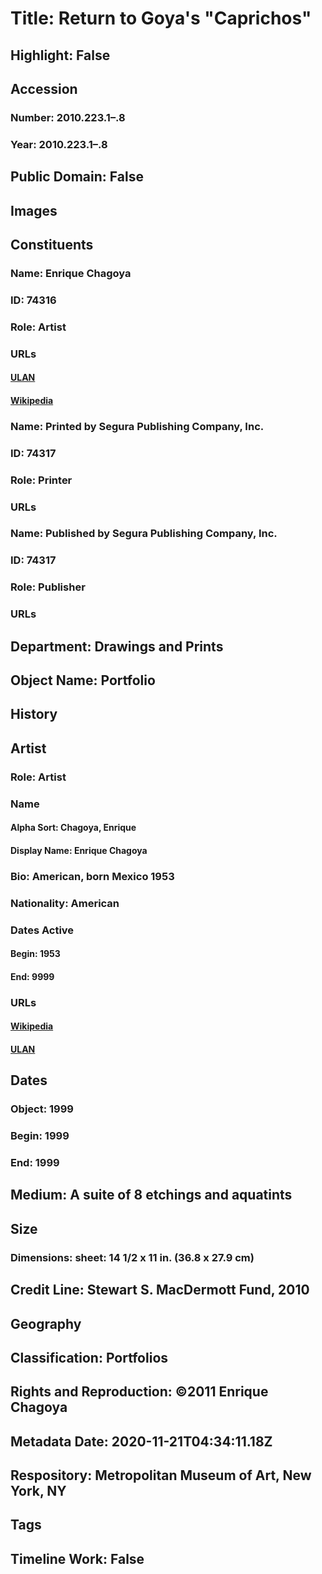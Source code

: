 # Title: Return to Goya's "Caprichos"
## Highlight: False
## Accession
### Number: 2010.223.1–.8
### Year: 2010.223.1–.8
## Public Domain: False
## Images
## Constituents
### Name: Enrique Chagoya
### ID: 74316
### Role: Artist
### URLs
#### [ULAN](http://vocab.getty.edu/page/ulan/500299814)
#### [Wikipedia](https://www.wikidata.org/wiki/Q1343964)
### Name: Printed by Segura Publishing Company, Inc.
### ID: 74317
### Role: Printer
### URLs
### Name: Published by Segura Publishing Company, Inc.
### ID: 74317
### Role: Publisher
### URLs
## Department: Drawings and Prints
## Object Name: Portfolio
## History
## Artist
### Role: Artist
### Name
#### Alpha Sort: Chagoya, Enrique
#### Display Name: Enrique Chagoya
### Bio: American, born Mexico 1953
### Nationality: American
### Dates Active
#### Begin: 1953
#### End: 9999
### URLs
#### [Wikipedia](https://www.wikidata.org/wiki/Q1343964)
#### [ULAN](http://vocab.getty.edu/page/ulan/500299814)
## Dates
### Object: 1999
### Begin: 1999
### End: 1999
## Medium: A suite of 8 etchings and aquatints
## Size
### Dimensions: sheet: 14 1/2 x 11 in. (36.8 x 27.9 cm)
## Credit Line: Stewart S. MacDermott Fund, 2010
## Geography
## Classification: Portfolios
## Rights and Reproduction: ©2011 Enrique Chagoya
## Metadata Date: 2020-11-21T04:34:11.18Z
## Respository: Metropolitan Museum of Art, New York, NY
## Tags
## Timeline Work: False